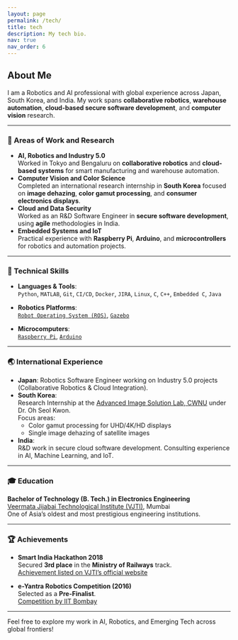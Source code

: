 ```yaml
---
layout: page
permalink: /tech/
title: tech
description: My tech bio.
nav: true
nav_order: 6
---
```


## About Me

I am a Robotics and AI professional with global experience across Japan, South Korea, and India. My work spans **collaborative robotics**, **warehouse automation**, **cloud-based secure software development**, and **computer vision** research.

---

### 🧠 Areas of Work and Research

- **AI, Robotics and Industry 5.0**  
  Worked in Tokyo and Bengaluru on **collaborative robotics** and **cloud-based systems** for smart manufacturing and warehouse automation.  
- **Computer Vision and Color Science**  
  Completed an international research internship in **South Korea** focused on **image dehazing**, **color gamut processing**, and **consumer electronics displays**.  
- **Cloud and Data Security**  
  Worked as an R&D Software Engineer in **secure software development**, using **agile** methodologies in India.  
- **Embedded Systems and IoT**  
  Practical experience with **Raspberry Pi**, **Arduino**, and **microcontrollers** for robotics and automation projects.

---

### 🔧 Technical Skills

- **Languages & Tools**:  
  `Python`, `MATLAB`, `Git`, `CI/CD`, `Docker`, `JIRA`, `Linux`, `C`, `C++`, `Embedded C`, `Java`

- **Robotics Platforms**:  
  [`Robot Operating System (ROS)`](https://www.ros.org/), [`Gazebo`](http://gazebosim.org/)

- **Microcomputers**:  
  [`Raspberry Pi`](https://www.raspberrypi.com/), [`Arduino`](https://www.arduino.cc/)

---

### 🌏 International Experience

- **Japan**: Robotics Software Engineer working on Industry 5.0 projects (Collaborative Robotics & Cloud Integration).  
- **South Korea**:  
  Research Internship at the [Advanced Image Solution Lab, CWNU](https://www.changwon.ac.kr/eng/main.do) under Dr. Oh Seol Kwon.  
  Focus areas:  
  - Color gamut processing for UHD/4K/HD displays  
  - Single image dehazing of satellite images  
- **India**:  
  R&D work in secure cloud software development. Consulting experience in AI, Machine Learning, and IoT.

---

### 🎓 Education

**Bachelor of Technology (B. Tech.) in Electronics Engineering**  
[Veermata Jijabai Technological Institute (VJTI)](https://vjti.ac.in/), Mumbai  
One of Asia’s oldest and most prestigious engineering institutions.

---

### 🏆 Achievements

- **Smart India Hackathon 2018**  
  Secured **3rd place** in the **Ministry of Railways** track.  
  [Achievement listed on VJTI’s official website](https://bit.ly/42WNp5k)

- **e-Yantra Robotics Competition (2016)**  
  Selected as a **Pre-Finalist**.  
  [Competition by IIT Bombay](https://www.e-yantra.org/)

---

Feel free to explore my work in AI, Robotics, and Emerging Tech across global frontiers!

